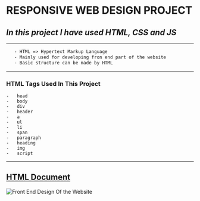 # **RESPONSIVE WEB DESIGN PROJECT**
## _In this project I have used HTML, CSS and JS_ 
---

 ```HTML
    - HTML => Hypertext Markup Language
    - Mainly used for developing fron end part of the website
    - Basic structure can be made by HTML
```
---
### HTML Tags Used In This Project
    -   head 
    -   body
    -   div
    -   header
    -   a
    -   ul
    -   li  
    -   span
    -   paragraph
    -   heading
    -   img
    -   script
---
## [HTML Document](https://github.com/hariprasathys22/green-foods/blob/master/index.html)

![Front End Design Of the Website](https://github.com/hariprasathys22/green-foods/blob/master/images/PSD.psd)







